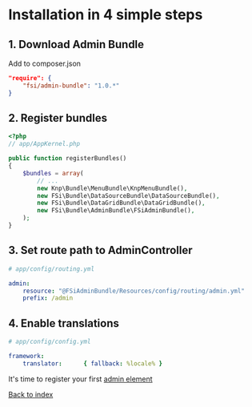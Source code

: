 # Installation in 4 simple steps

## 1. Download Admin Bundle

Add to composer.json

```json
"require": {
    "fsi/admin-bundle": "1.0.*"
}
```

## 2. Register bundles

```php
<?php
// app/AppKernel.php

public function registerBundles()
{
    $bundles = array(
        // ...
        new Knp\Bundle\MenuBundle\KnpMenuBundle(),
        new FSi\Bundle\DataSourceBundle\DataSourceBundle(),
        new FSi\Bundle\DataGridBundle\DataGridBundle(),
        new FSi\Bundle\AdminBundle\FSiAdminBundle(),
    );
}
```

## 3. Set route path to AdminController

```yaml
# app/config/routing.yml

admin:
    resource: "@FSiAdminBundle/Resources/config/routing/admin.yml"
    prefix: /admin
```

## 4. Enable translations

```yaml
# app/config/config.yml

framework:
    translator:      { fallback: %locale% }
```

It's time to register your first [admin element](admin_element.md)

[Back to index](index.md)
